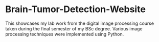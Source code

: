 # Brain-Tumor-Detection-Website
This showcases my lab work from the digital image processing course taken during the final semester of my BSc degree. Various image processing techniques were implemented using Python.
